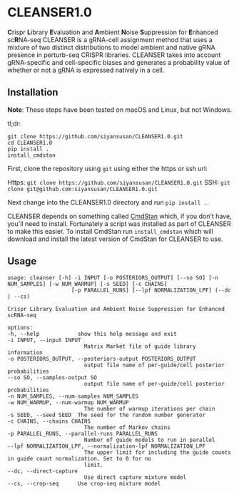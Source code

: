# CLEANSER1.0

**C**rispr **L**ibrary **E**valuation and **A**mbient **N**oise **S**uppression for **E**nhanced sc**R**NA-seq
CLEANSER is a gRNA-cell assignment method that uses a mixture of two distinct distributions to model ambient and native gRNA presence in perturb-seq CRISPR libraries. CLEANSER takes into account gRNA-specific and cell-specific biases and generates a probability value of whether or not a gRNA is expressed natively in a cell.

## Installation

**Note**: These steps have been tested on macOS and Linux, but not Windows.

tl;dr:

    git clone https://github.com/siyansusan/CLEANSER1.0.git
    cd CLEANSER1.0
    pip install .
    install_cmdstan

First, clone the repository using `git` using either the https or ssh url:

Https: `git clone https://github.com/siyansusan/CLEANSER1.0.git`
SSH: `git clone git@github.com:siyansusan/CLEANSER1.0.git`

Next change into the CLEANSER1.0 directory and run `pip install .`.

CLEANSER depends on something called [CmdStan](https://mc-stan.org/docs/cmdstan-guide/index.html) which, if you don't have, you'll need to install. Fortunately a script was installed as part of CLEANSER to make this easier. To install CmdStan run `install_cmdstan` which will download and install the latest version of CmdStan for CLEANSER to use.

## Usage

    usage: cleanser [-h] -i INPUT [-o POSTERIORS_OUTPUT] [--so SO] [-n NUM_SAMPLES] [-w NUM_WARMUP] [-s SEED] [-c CHAINS]
                        [-p PARALLEL_RUNS] [--lpf NORMALIZATION_LPF] (--dc | --cs)

    Crispr Library Evaluation and Ambient Noise Suppression for Enhanced scRNA-seq

    options:
    -h, --help            show this help message and exit
    -i INPUT, --input INPUT
                            Matrix Market file of guide library information
    -o POSTERIORS_OUTPUT, --posteriors-output POSTERIORS_OUTPUT
                            output file name of per-guide/cell posterior probabilities
    --so SO, --samples-output SO
                            output file name of per-guide/cell posterior probabilities
    -n NUM_SAMPLES, --num-samples NUM_SAMPLES
    -w NUM_WARMUP, --num-warmup NUM_WARMUP
                            The number of warmup iterations per chain
    -s SEED, --seed SEED  The seed for the random number generator
    -c CHAINS, --chains CHAINS
                            The number of Markov chains
    -p PARALLEL_RUNS, --parallel-runs PARALLEL_RUNS
                            Number of guide models to run in parallel
    --lpf NORMALIZATION_LPF, --normalization-lpf NORMALIZATION_LPF
                            The upper limit for including the guide counts in guide count normalization. Set to 0 for no
                            limit.
    --dc, --direct-capture
                            Use direct capture mixture model
    --cs, --crop-seq      Use crop-seq mixture model
